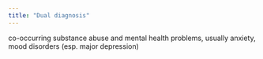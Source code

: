 ```yaml
---
title: "Dual diagnosis"
---
```

co-occurring substance abuse and mental health problems, usually anxiety, mood disorders (esp. major depression)

